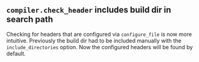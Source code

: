 ## `compiler.check_header` includes build dir in search path

Checking for headers that are configured via `configure_file` is now more intuitive. Previously the build dir had to be included manually with the `include_directories` option. Now the configured headers will be found by default.